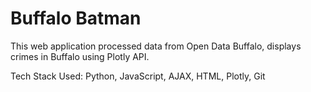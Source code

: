 # Buffalo Batman

This web application processed data from Open Data Buffalo, displays crimes in Buffalo using Plotly API.

Tech Stack Used: Python, JavaScript, AJAX, HTML, Plotly, Git


